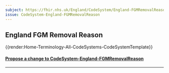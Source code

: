 ```yaml
---
subject: https://fhir.nhs.uk/England/CodeSystem/England-FGMRemovalReason
issue: CodeSystem-England-FGMRemovalReason
---
```

## England FGM Removal Reason

{{render:Home-Terminology-All-CodeSystems-CodeSystemTemplate}}

<div id="Feedback" class="tabcontent">
<h4><a href='https://simplifier.net/NHS-England-Implementation-Guide/CodeSystem-England-FGMRemovalReason/~issues?level=File' target="_blank">Propose a change to CodeSystem-England-FGMRemovalReason </a></h4>
</div>

---